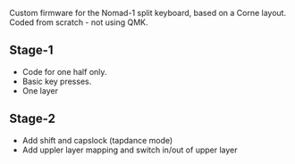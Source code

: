 Custom firmware for the Nomad-1 split keyboard, based on a Corne layout.
Coded from scratch - not using QMK.

## Stage-1
- Code for one half only.
- Basic key presses.
- One layer

## Stage-2
- Add shift and capslock (tapdance mode)
- Add uppler layer mapping and switch in/out of upper layer